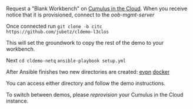 Request a "Blank Workbench" on [Cumulus in the Cloud](https://cumulusnetworks.com/try-for-free/). When you receive notice that it is provisioned, connect to the *oob-mgmt-server*

Once connected run
`git clone -b citc https://github.com/jubetz/cldemo-l3clos`

This will set the groundwork to copy the rest of the demo to your workbench.

Next
`cd cldemo-netq`
`ansible-playbook setup.yml`

After Ansible finishes two new directories are created:
[evpn](https://github.com/CumulusNetworks/cldemo-netq/blob/master/README.md#evpn-demo)
[docker](https://github.com/CumulusNetworks/cldemo-netq/blob/master/README.md#docker-swarm--routing-on-the-host-demo)

You can access either directory and follow the demo instructions.

To switch between demos, please _reprovision_ your Cumulus in the Cloud instance.
